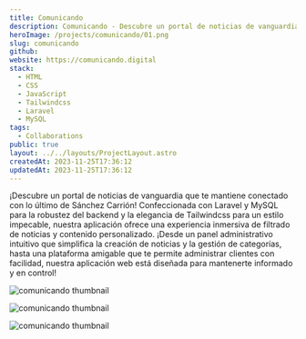 ```yaml
---
title: Comunicando
description: Comunicando - Descubre un portal de noticias de vanguardia que te mantiene conectado con lo último de Sánchez Carrión
heroImage: /projects/comunicando/01.png
slug: comunicando
github:
website: https://comunicando.digital
stack:
  - HTML
  - CSS
  - JavaScript
  - Tailwindcss
  - Laravel
  - MySQL
tags:
  - Collaborations
public: true
layout: ../../layouts/ProjectLayout.astro
createdAt: 2023-11-25T17:36:12
updatedAt: 2023-11-25T17:36:12
---
```


¡Descubre un portal de noticias de vanguardia que te mantiene conectado con lo último de Sánchez Carrión! Confeccionada con Laravel y MySQL para la robustez del backend y la elegancia de Tailwindcss para un estilo impecable, nuestra aplicación ofrece una experiencia inmersiva de filtrado de noticias y contenido personalizado. ¡Desde un panel administrativo intuitivo que simplifica la creación de noticias y la gestión de categorías, hasta una plataforma amigable que te permite administrar clientes con facilidad, nuestra aplicación web está diseñada para mantenerte informado y en control!

![comunicando thumbnail](/projects/comunicando/02.png)

![comunicando thumbnail](/projects/comunicando/03.png)

![comunicando thumbnail](/projects/comunicando/04.png)
